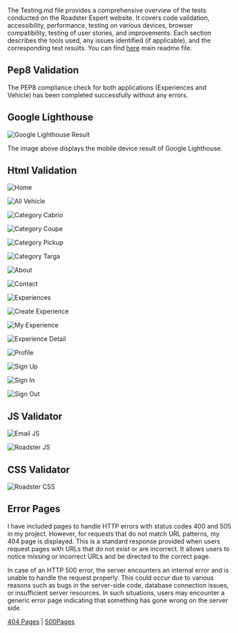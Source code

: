 
The Testing.md file provides a comprehensive overview of the tests conducted on the Roadster Expert website. It covers code validation, accessibility, performance, testing on various devices, browser compatibility, testing of user stories, and improvements. Each section describes the tools used, any issues identified (if applicable), and the corresponding test results.
You can find [here](README.md) main readme file.

## Pep8 Validation

The PEP8 compliance check for both applications (Experiences and Vehicle) has been completed successfully without any errors.

## Google Lighthouse

![Google Lighthouse Result](/assets/validators/light_mobile.jpg "Google Lighthouse Result")

The image above displays the mobile device result of Google Lighthouse.

## Html Validation

![Home](/assets/validators/html/home.png "Home")

![All Vehicle](/assets/validators/html/categories.png "All Vehicle")

![Category Cabrio](/assets/validators/html/category_cabrio.png "Category Cabrio")

![Category Coupe](/assets/validators/html/category_coupe.png "Category Coupe")

![Category Pickup](/assets/validators/html/category_pickup.png "Category Pickup")

![Category Targa](/assets/validators/html/category_targa.png "Category Targa")

![About](/assets/validators/html/about.jpg "About")

![Contact](/assets/validators/html/contact.png "Contact")

![Experiences](/assets/validators/html/experiences.png "Experiences")

![Create Experience](/assets/validators/html/create_experience.png "Create Experience")

![My Experience](/assets/validators/html/my_experience.png "My Experience")

![Experience Detail](/assets/validators/html/experience_detail.png "Experience Detail")

![Profile](/assets/validators/html/profile.png "Profile")

![Sign Up](/assets/validators/html/signup.png "Sign Up")

![Sign In](/assets/validators/html/login.png "Sign In")

![Sign Out](/assets/validators/html/logout.png "Sign Out")

## JS Validator 

![Email JS](/assets/validators/sendMailJs.png "Email JS")

![Roadster JS](/assets/validators/roadster_js.png "Roadster JS")

## CSS Validator

![Roadster CSS](/assets/validators/css_validator.png "Roadster CSS")

## Error Pages

I have included pages to handle HTTP errors with status codes 400 and 505 in my project. However, for requests that do not match URL patterns, my 404 page is displayed. This is a standard response provided when users request pages with URLs that do not exist or are incorrect. It allows users to notice missing or incorrect URLs and be directed to the correct page.

In case of an HTTP 500 error, the server encounters an internal error and is unable to handle the request properly. This could occur due to various reasons such as bugs in the server-side code, database connection issues, or insufficient server resources. In such situations, users may encounter a generic error page indicating that something has gone wrong on the server side.

[404 Pages](README.md#404-page) | [500Pages]((README.md#500-page))






